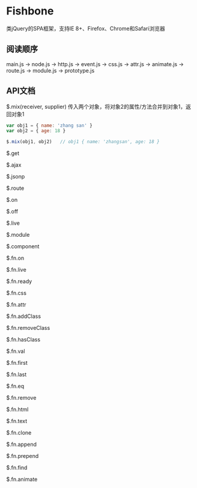 # Fishbone
类jQuery的SPA框架，支持IE 8+、Firefox、Chrome和Safari浏览器

## 阅读顺序
main.js -> node.js -> http.js -> event.js -> css.js -> attr.js -> animate.js -> route.js -> module.js -> prototype.js

## API文档
$.mix(receiver, supplier)   传入两个对象，将对象2的属性/方法合并到对象1，返回对象1

```javascript
var obj1 = { name: 'zhang san' }
var obj2 = { age: 18 }

$.mix(obj1, obj2)   // obj1 { name: 'zhangsan', age: 18 }
```

$.get

$.ajax

$.jsonp

$.route

$.on

$.off

$.live

$.module

$.component

$.fn.on

$.fn.live

$.fn.ready

$.fn.css

$.fn.attr

$.fn.addClass

$.fn.removeClass

$.fn.hasClass

$.fn.val

$.fn.first

$.fn.last

$.fn.eq

$.fn.remove

$.fn.html

$.fn.text

$.fn.clone

$.fn.append

$.fn.prepend

$.fn.find

$.fn.animate

